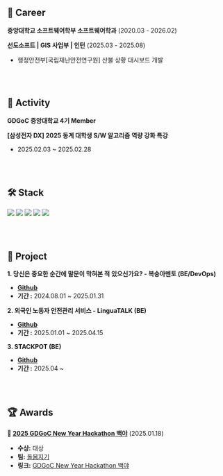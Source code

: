 ## 💼 Career
**중앙대학교 소프트웨어학부 소프트웨어학과** (2020.03 - 2026.02)

**선도소프트 | GIS 사업부 | 인턴** (2025.03 - 2025.08)
- 행정안전부[국립재난안전연구원] 산불 상황 대시보드 개발

<br>
<br>

## 🫡 Activity
**GDGoC 중앙대학교 4기 Member**

**[삼성전자 DX] 2025 동계 대학생 S/W 알고리즘 역량 강화 특강**
- 2025.02.03 ~ 2025.02.28


<br>
<br>
  
## 🛠 Stack
<p>
    <img src="https://img.shields.io/badge/Spring%20Boot-6DB33F?style=flat&logo=Spring&logoColor=white"/>
    <img src="https://img.shields.io/badge/MySQL-4479A1?style=flat&logo=MySQL&logoColor=white"/>
    <img src="https://img.shields.io/badge/Redis-FF4438?style=flat&logo=Redis&logoColor=white"/>
    <img src="https://img.shields.io/badge/Docker-2496ED?style=flat&logo=Docker&logoColor=white"/>
    <img src="https://img.shields.io/badge/Amazon%20Web%20Services-232F3E?style=flat&logo=Amazon%20Web%20Services&logoColor=white"/>
</p>

<br>
<br>

## 🎰 Project
**1. 당신은 중요한 순간에 말문이 막혀본 적 있으신가요? - 복숭아멘토 (BE/DevOps)** 
- **[Github](https://github.com/CAU-CSE-24-02-Capstone-Design)** 
- **기간 :** 2024.08.01 ~ 2025.01.31

**2. 외국인 노동자 안전관리 서비스 - LinguaTALK (BE)** 
- **[Github](https://github.com/GDSC-CAU/team5-backend)** 
- **기간 :** 2025.01.01 ~ 2025.04.15

**3. STACKPOT (BE)**
- **[Github](https://github.com/STACKPOT/STACKPOT-BE)**
- **기간 :** 2025.04 ~


<br>
<br>

## 🏆 Awards
**🏅 [2025 GDGoC New Year Hackathon 백야](https://yozm.wishket.com/magazine/detail/2974/)** (2025.01.18)  
- **수상:** 대상
-  **팀:** [돌봄지기](https://nine-grade-d65.notion.site/22-17eb5a1edfe480f89ad6fbd4935ad688?pvs=4)
- **링크:** [GDGoC New Year Hackathon 백야](https://pangmoo.notion.site/2025-GDGoC-KR-HACKATHON-f06eb012ef3741c2bf2bf3c6b8009a54)  
